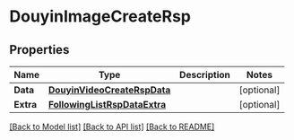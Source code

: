 # DouyinImageCreateRsp

## Properties

Name | Type | Description | Notes
------------ | ------------- | ------------- | -------------
**Data** | [**DouyinVideoCreateRspData**](DouyinVideoCreateRsp_data.md) |  | [optional] 
**Extra** | [**FollowingListRspDataExtra**](FollowingListRsp_data_extra.md) |  | [optional] 

[[Back to Model list]](../README.md#documentation-for-models) [[Back to API list]](../README.md#documentation-for-api-endpoints) [[Back to README]](../README.md)



